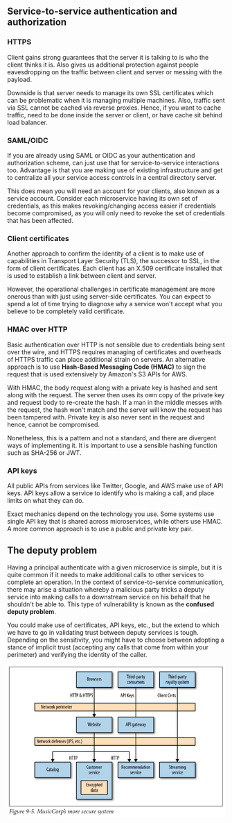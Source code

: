 ## Service-to-service authentication and authorization

### HTTPS

Client gains strong guarantees that the server it is talking to is who the client thinks it is. Also gives us additional protection against people eavesdropping on the traffic between client and server or messing with the payload.

Downside is that server needs to manage its own SSL certificates which can be problematic when it is managing multiple machines. Also, traffic sent via SSL cannot be cached via reverse proxies. Hence, if you want to cache traffic, need to be done inside the server or client, or have cache sit behind load balancer.

### SAML/OIDC

If you are already using SAML or OIDC as your authentication and authorization scheme, can just use that for service-to-service interactions too. Advantage is that you are making use of existing infrastructure and get to centralize all your service access controls in a central directory server.

This does mean you will need an account for your clients, also known as a service account. Consider each microservice having its own set of credentials, as this makes revoking/changing access easier if credentials become compromised, as you will only need to revoke the set of credentials that has been affected.

### Client certificates

Another approach to confirm the identity of a client is to make use of capabilities in Transport Layer Security (TLS), the successor to SSL, in the form of client certificates. Each client has an X.509 certificate installed that is used to establish a link between client and server.

However, the operational challenges in certificate management are more onerous than with just using server-side certificates. You can expect to spend a lot of time trying to diagnose why a service won't accept what you believe to be completely valid certificate.

### HMAC over HTTP

Basic authentication over HTTP is not sensible due to credentials being sent over the wire, and HTTPS requires managing of certificates and overheads of HTTPS traffic can place additional strain on servers. An alternative approach is to use **Hash-Based Messaging Code (HMAC)** to sign the request that is used extensively by Amazon's S3 APIs for AWS.

With HMAC, the body request along with a private key is hashed and sent along with the request. The server then uses its own copy of the private key and request body to re-create the hash. If a man in the middle messes with the request, the hash won't match and the server will know the request has been tampered with. Private key is also never sent in the request and hence, cannot be compromised.

Nonetheless, this is a pattern and not a standard, and there are divergent ways of implementing it. It is important to use a sensible hashing function such as SHA-256 or JWT.

### API keys

All public APIs from services like Twitter, Google, and AWS make use of API keys. API keys allow a service to identify who is making a call, and place limits on what they can do.

Exact mechanics depend on the technology you use. Some systems use single API key that is shared across microservices, while others use HMAC. A more common approach is to use a public and private key pair.

## The deputy problem

Having a principal authenticate with a given microservice is simple, but it is quite common if it needs to make additional calls to other services to complete an operation. In the context of service-to-service communication, there may arise a situation whereby a malicious party tricks a deputy service into making calls to a downstream service on his behalf that he shouldn't be able to. This type of vulnerability is known as the **confused deputy problem**.

You could make use of certificates, API keys, etc., but the extend to which we have to go in validating trust between deputy services is tough. Depending on the sensitivity, you might have to choose between adopting a stance of implicit trust (accepting any calls that come from within your perimeter) and verifying the identity of the caller.

<img src="../../../_snapshots/security-architecture.PNG">
